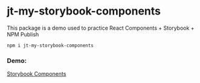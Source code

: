 # jt-my-storybook-components

This package is a demo used to practice React Components + Storybook + NPM Publish

```
npm i jt-my-storybook-components
```

### Demo:
[Storybook Components](https://joseant1234.github.io/my-storybook/)
